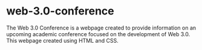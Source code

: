 # web-3.0-conference
The Web 3.0 Conference is a webpage created to provide information on an upcoming academic conference focused on the development of Web 3.0. This webpage created  using HTML and CSS.
